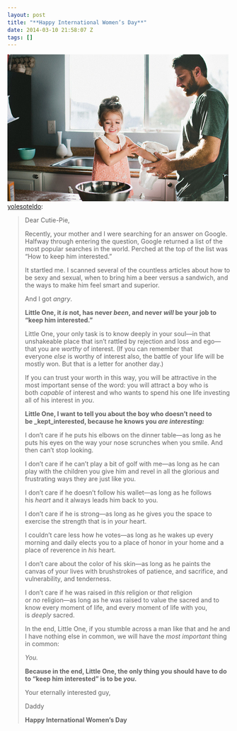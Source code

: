 ```yaml
---
layout: post
title: "**Happy International Women’s Day**"
date: 2014-03-10 21:58:07 Z
tags: []
---
```

![](/media/2014/03/79200348580.jpg)
[yolesoteldo](http://yolesoteldo.tumblr.com/post/78967093051/dear-cutie-pie-recently-your-mother-and-i-were):

> Dear Cutie-Pie,
> 
> Recently, your mother and I were searching for an answer on Google. Halfway through entering the question, Google returned a list of the most popular searches in the world. Perched at the top of the list was “How to keep him interested.”
> 
> It startled me. I scanned several of the countless articles about how to be sexy and sexual, when to bring him a beer versus a sandwich, and the ways to make him feel smart and superior.
> 
> And I got _angry_.
> 
> **Little One, it _is_ not, has never _been_, and never _will_ be your job to “keep him interested.”**
> 
> Little One, your only task is to know deeply in your soul—in that unshakeable place that isn’t rattled by rejection and loss and ego—that you are _worthy_ of interest. (If you can remember that everyone _else_ is worthy of interest also, the battle of your life will be mostly won. But that is a letter for another day.)
> 
> If you can trust your worth in this way, you will be attractive in the most important sense of the word: you will attract a boy who is both _capable_ of interest and who wants to spend his one life investing all of his interest in _you_.
> 
> **Little One, I want to tell you about the boy who doesn’t need to be _kept_interested, because he knows you _are interesting:_**
> 
> I don’t care if he puts his elbows on the dinner table—as long as he puts his eyes on the way your nose scrunches when you smile. And then can’t stop looking.
> 
> I don’t care if he can’t play a bit of golf with me—as long as he can play with the children you give him and revel in all the glorious and frustrating ways they are just like you.
> 
> I don’t care if he doesn’t follow his wallet—as long as he follows his _heart_ and it always leads him back to you.
> 
> I don’t care if he is strong—as long as he gives you the space to exercise the strength that is in _your_ heart.
> 
> I couldn’t care less how he votes—as long as he wakes up every morning and daily elects you to a place of honor in your home and a place of reverence in _his_ heart.
> 
> I don’t care about the color of his skin—as long as he paints the canvas of your lives with brushstrokes of patience, and sacrifice, and vulnerability, and tenderness.
> 
> I don’t care if he was raised in _this_ religion or _that_ religion or _no_ religion—as long as he was raised to value the sacred and to know every moment of life, and every moment of life with you, is _deeply_ sacred.
> 
> In the end, Little One, if you stumble across a man like that and he and I have nothing else in common, we will have the _most important_ thing in common:
> 
> _You._
> 
> **Because in the end, Little One, the only thing you should have to do to “keep him interested” is to be _you_.**
> 
> Your eternally interested guy,
> 
> Daddy
> 
> **Happy International Women’s Day**
